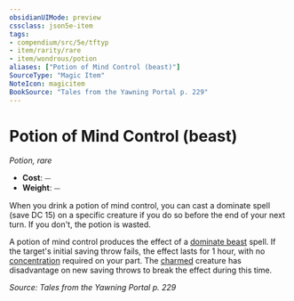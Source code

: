 ```yaml
---
obsidianUIMode: preview
cssclass: json5e-item
tags:
- compendium/src/5e/tftyp
- item/rarity/rare
- item/wondrous/potion
aliases: ["Potion of Mind Control (beast)"]
SourceType: "Magic Item"
NoteIcon: magicitem
BookSource: "Tales from the Yawning Portal p. 229"
---
```

# Potion of Mind Control (beast)
*Potion, rare*  

- **Cost**: ⏤
- **Weight**: ⏤

When you drink a potion of mind control, you can cast a dominate spell (save DC 15) on a specific creature if you do so before the end of your next turn. If you don't, the potion is wasted.

A potion of mind control produces the effect of a [dominate beast](/2-Mechanics/CLI/spells/dominate-beast.md) spell. If the target's initial saving throw fails, the effect lasts for 1 hour, with no [concentration](/2-Mechanics/CLI/rules/conditions.md#concentration) required on your part. The [charmed](/2-Mechanics/CLI/rules/conditions.md#charmed) creature has disadvantage on new saving throws to break the effect during this time.

*Source: Tales from the Yawning Portal p. 229*